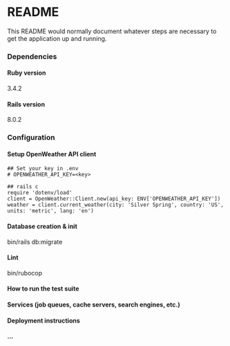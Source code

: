 # README

This README would normally document whatever steps are necessary to get the
application up and running.

### Dependencies

#### Ruby version
3.4.2

#### Rails version
8.0.2

### Configuration

#### Setup OpenWeather API client
```
## Set your key in .env
# OPENWEATHER_API_KEY=<key>

## rails c
require 'dotenv/load'
client = OpenWeather::Client.new(api_key: ENV['OPENWEATHER_API_KEY'])
weather = client.current_weather(city: 'Silver Spring', country: 'US', units: 'metric', lang: 'en')
```

#### Database creation & init
bin/rails db:migrate

#### Lint
bin/rubocop

#### How to run the test suite

#### Services (job queues, cache servers, search engines, etc.)

#### Deployment instructions

#### ...
